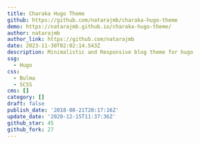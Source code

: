 ```yaml
---
title: Charaka Hugo Theme
github: https://github.com/natarajmb/charaka-hugo-theme
demo: https://natarajmb.github.io/charaka-hugo-theme/
author: natarajmb
author_link: https://github.com/natarajmb
date: 2023-11-30T02:02:14.543Z
description: Minimalistic and Responsive blog theme for hugo
ssg:
  - Hugo
css:
  - Bulma
  - SCSS
cms: []
category: []
draft: false
publish_date: '2018-08-21T20:17:16Z'
update_date: '2020-12-15T11:37:36Z'
github_star: 45
github_fork: 27
---
```

